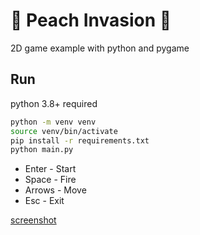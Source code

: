# 🍑 Peach Invasion 🍆 ️

2D game example with python and pygame

## Run
python 3.8+ required

```sh
python -m venv venv
source venv/bin/activate
pip install -r requirements.txt
python main.py
```

- Enter - Start
- Space - Fire
- Arrows - Move
- Esc - Exit

[screenshot](screenshot.png)
